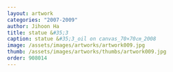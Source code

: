 ```yaml
---
layout: artwork 
categories: "2007-2009"
author: Jihoon Ha 
title: statue &#35;3 
caption: statue &#35;3_oil on canvas_70×70㎝_2008 
image: /assets/images/artworks/artwork009.jpg 
thumb: /assets/images/artworks/thumbs/artwork009.jpg 
order: 908014 
---
```

